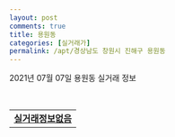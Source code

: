 ```yaml
---
layout: post
comments: true
title: 용원동
categories: [실거래가]
permalink: /apt/경상남도 창원시 진해구 용원동
---
```


2021년 07월 07일 용원동 실거래 정보

<script type="text/javascript">
  google.charts.load('current', {'packages':['corechart']});
  google.charts.setOnLoadCallback(drawChart);

  function drawChart() {
    var data = google.visualization.arrayToDataTable([['거래일', '매매', '전월세', '전매'], ['20-07', 18, 120, 0], ['20-08', 16, 239, 0], ['20-09', 14, 214, 0], ['20-10', 25, 181, 0], ['20-11', 90, 194, 0], ['20-12', 39, 185, 0], ['21-01', 18, 175, 0], ['21-02', 17, 129, 0], ['21-03', 17, 90, 0], ['21-04', 14, 76, 0], ['21-05', 17, 312, 0], ['21-06', 4, 100, 0], ['21-07', 0, 10, 0]]);

    var options = {
      title: '최근 유형별 거래량 추이',
      legend: { position: 'bottom' }
    };

    var chart = new google.visualization.LineChart(document.getElementById('columnchart_material'));
    chart.draw(data, (options));
  }
</script>

<div id="columnchart_material" style="width: 95%; margin-left: -35px; display: block"></div>
<br>
<table>
  <tr>
    <td colspan="4" style="font-weight: bold;"><a href="https://search.naver.com/search.naver?query=용원동 실거래정보없음">실거래정보없음</a></td>
  </tr>
    
</table>
    